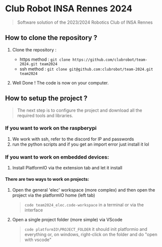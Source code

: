 # Club Robot INSA Rennes 2024

> Software solution of the 2023/2024 Robotics Club of INSA Rennes

## How to clone the repository ?

1. Clone the repository :

   - https method : `git clone https://github.com/clubrobot/team-2024.git team2024`
   - ssh method : `git clone git@github.com:clubrobot/team-2024.git team2024`

2. Well Done ! The code is now on your computer.

## How to setup the project ?

> The next step is to configure the project and download all the required tools and libraries.

### If you want to work on the raspberypi

1. We work with ssh, refer to the discord for IP and passwords
2. run the python scripts and if you get an import error just install it lol

### If you want to work on embedded devices:
1. Install PlatformIO via the extension tab and let it install

#### There are two ways to work on projects:

1. Open the general 'elec' workspace (more complex) and then open the project via the platformIO home (left tab)

   >  `code team2024_elec.code-workspace` in a terminal or via the interface

2. Open a single project folder (more simple) via VScode
   
   > `code platformIO\PROJECT_FOLDER` it should init platformio and everything
   > or, on windows, right-click on the folder and do "open with vscode"